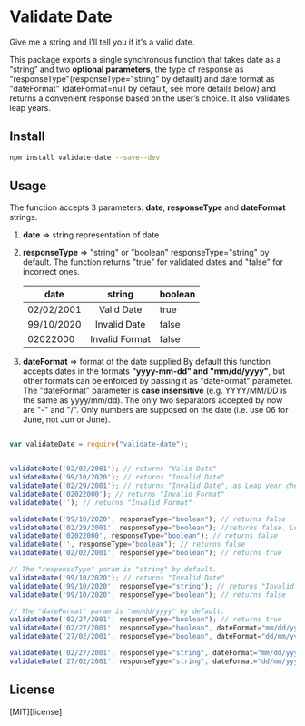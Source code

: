 # Validate Date

Give me a string and I'll tell you if it's a valid date.

This package exports a single synchronous function that takes date as a “string” and two **optional parameters**, the type of response as "responseType"(responseType="string" by default) and date format as "dateFormat" (dateFormat=null by default, see more details below) and returns a convenient response based on the user’s choice. It also validates leap years.

## Install

```bash
npm install validate-date --save--dev 
```

## Usage

The function accepts 3 parameters: **date**, **responseType** and **dateFormat** strings. 
1) **date** => string representation of date

2) **responseType** => "string" or "boolean"
    responseType="string" by default. The function returns "true" for validated dates and "false" for incorrect ones.

    | date          | string            | boolean   |
    | ------------- |:-----------------:|:----------|
    |  02/02/2001   | Valid Date        |  true     |
    |  99/10/2020   | Invalid Date      |  false    |
    |  02022000     | Invalid Format    |  false    |

3) **dateFormat** => format of the date supplied
    By default this function accepts dates in the formats **"yyyy-mm-dd" and "mm/dd/yyyy"**, but other formats can be enforced by passing it as "dateFormat" parameter. The "dateFormat" parameter is **case insensitive** (e.g. YYYY/MM/DD is the same as yyyy/mm/dd). The only two separators accepted by now are "-" and "/". Only numbers are supposed on the date (i.e. use 06 for June, not Jun or June).

```js

var validateDate = require("validate-date");


validateDate('02/02/2001'); // returns "Valid Date"
validateDate('99/10/2020'); // returns "Invalid Date"
validateDate('02/29/2001'); // returns "Invalid Date", as Leap year check is verified
validateDate('02022000'); // returns "Invalid Format"
validateDate(''); // returns "Invalid Format"

validateDate('99/10/2020', responseType="boolean"); // returns false
validateDate('02/29/2001', responseType="boolean"); //returns false. Leap year check verified
validateDate('02022000', responseType="boolean"); // returns false
validateDate('', responseType="boolean"); // returns false
validateDate('02/02/2001', responseType="boolean"); // returns true

// The "responseType" param is "string" by default.
validateDate('99/10/2020'); // returns "Invalid Date"
validateDate('99/10/2020', responseType="string"); // returns "Invalid Date"
validateDate('99/10/2020', responseType="boolean"); // returns false

// The "dateFormat" param is "mm/dd/yyyy" by default.
validateDate('02/27/2001', responseType="boolean"); // returns true
validateDate('02/27/2001', responseType="boolean", dateFormat="mm/dd/yyyy"); // returns true
validateDate('27/02/2001', responseType="boolean", dateFormat="dd/mm/yyyy"); // returns true

validateDate('02/27/2001', responseType="string", dateFormat="mm/dd/yyyy"); // returns "Valid Date"
validateDate('27/02/2001', responseType="string", dateFormat="dd/mm/yyyy"); // returns "Valid Date"


```
## License

[MIT][license]